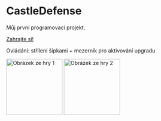 # CastleDefense

Můj první programovací projekt.

[Zahrajte si!](http://bandita1.jecool.net/)

Ovládání: střílení šipkami + mezerník pro aktivování upgradu


<img src="https://i.imgur.com/8X5xlTt.png" alt="Obrázek ze hry 1" width="150">
<img src="https://i.imgur.com/azWrxCD.png" alt="Obrázek ze hry 2" width="150">
